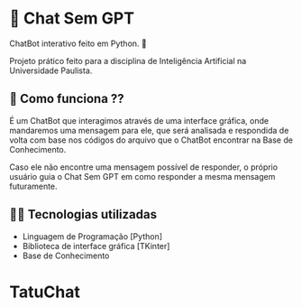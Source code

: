 # 🤖 Chat Sem GPT 

ChatBot interativo feito em Python. 🐍

Projeto prático feito para a disciplina de Inteligência Artificial na Universidade Paulista.

## 🤔 Como funciona ??

É um ChatBot que interagimos através de uma interface gráfica, onde mandaremos 
uma mensagem para ele, que será analisada e respondida de volta com base nos códigos do arquivo 
que o ChatBot encontrar na Base de Conhecimento. 

Caso ele não encontre uma mensagem possível de responder, o próprio usuário 
guia o Chat Sem GPT em como responder a mesma mensagem futuramente.

## 👨‍💻 Tecnologias utilizadas

- Linguagem de Programação [Python]
- Biblioteca de interface gráfica [TKinter]
- Base de Conhecimento

# TatuChat
